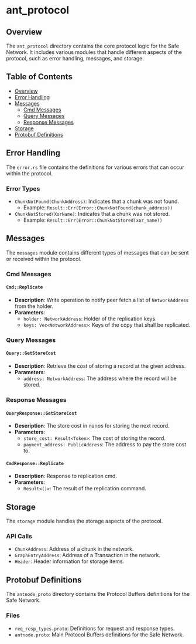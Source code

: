 # ant_protocol

## Overview

The `ant_protocol` directory contains the core protocol logic for the Safe Network. It includes various modules that handle different aspects of the protocol, such as error handling, messages, and storage.

## Table of Contents

- [Overview](#overview)
- [Error Handling](#error-handling)
- [Messages](#messages)
  - [Cmd Messages](#cmd-messages)
  - [Query Messages](#query-messages)
  - [Response Messages](#response-messages)
- [Storage](#storage)
- [Protobuf Definitions](#protobuf-definitions)

## Error Handling

The `error.rs` file contains the definitions for various errors that can occur within the protocol.

### Error Types

- `ChunkNotFound(ChunkAddress)`: Indicates that a chunk was not found.
  - Example: `Result::Err(Error::ChunkNotFound(chunk_address))`
- `ChunkNotStored(XorName)`: Indicates that a chunk was not stored.
  - Example: `Result::Err(Error::ChunkNotStored(xor_name))`

## Messages

The `messages` module contains different types of messages that can be sent or received within the protocol.

### Cmd Messages

#### `Cmd::Replicate`

- **Description**: Write operation to notify peer fetch a list of `NetworkAddress` from the holder.
- **Parameters**:
  - `holder: NetworkAddress`: Holder of the replication keys.
  - `keys: Vec<NetworkAddress>`: Keys of the copy that shall be replicated.

### Query Messages

#### `Query::GetStoreCost`

- **Description**: Retrieve the cost of storing a record at the given address.
- **Parameters**:
  - `address: NetworkAddress`: The address where the record will be stored.

### Response Messages

#### `QueryResponse::GetStoreCost`

- **Description**: The store cost in nanos for storing the next record.
- **Parameters**:
  - `store_cost: Result<Token>`: The cost of storing the record.
  - `payment_address: PublicAddress`: The address to pay the store cost to.

#### `CmdResponse::Replicate`

- **Description**: Response to replication cmd.
- **Parameters**:
  - `Result<()>`: The result of the replication command.

## Storage

The `storage` module handles the storage aspects of the protocol.

### API Calls

- `ChunkAddress`: Address of a chunk in the network.
- `GraphEntryAddress`: Address of a Transaction in the network.
- `Header`: Header information for storage items.

## Protobuf Definitions

The `antnode_proto` directory contains the Protocol Buffers definitions for the Safe Network.

### Files

- `req_resp_types.proto`: Definitions for request and response types.
- `antnode.proto`: Main Protocol Buffers definitions for the Safe Network.
